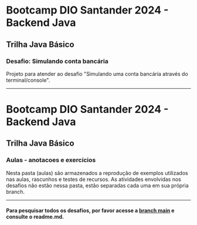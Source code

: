 # Bootcamp DIO Santander 2024 - Backend Java
## Trilha Java Básico
### Desafio: Simulando conta bancária

Projeto para atender ao desafio "Simulando uma conta bancária através do terminal/console".



---
# Bootcamp DIO Santander 2024 - Backend Java
## Trilha Java Básico
### Aulas - anotacoes e exercícios

Nesta pasta (aulas) são armazenados a reprodução de exemplos utilizados nas aulas, rascunhos e testes de recursos.
As atividades envolvidas nos desafios não estão nessa pasta, estão separadas cada uma em sua própria branch.



---
#### Para pesquisar todos os desafios, por favor acesse a [branch main](https://github.com/alexandre-melgarejo/dio-java-basico/tree/main) e consulte o readme.md.
